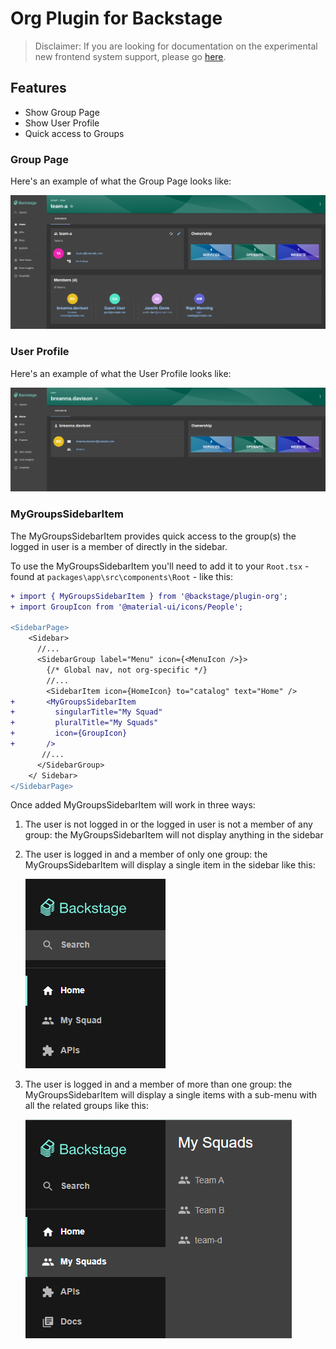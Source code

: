 # Org Plugin for Backstage

> Disclaimer:
> If you are looking for documentation on the experimental new frontend system support, please go [here](./README-alpha.md).

## Features

- Show Group Page
- Show User Profile
- Quick access to Groups

### Group Page

Here's an example of what the Group Page looks like:

![Group Page example](./docs/group-page-example.png)

### User Profile

Here's an example of what the User Profile looks like:

![Group Page example](./docs/user-profile-example.png)

### MyGroupsSidebarItem

The MyGroupsSidebarItem provides quick access to the group(s) the logged in user is a member of directly in the sidebar.

To use the MyGroupsSidebarItem you'll need to add it to your `Root.tsx` - found at `packages\app\src\components\Root` - like this:

```diff
+ import { MyGroupsSidebarItem } from '@backstage/plugin-org';
+ import GroupIcon from '@material-ui/icons/People';

<SidebarPage>
    <Sidebar>
      //...
      <SidebarGroup label="Menu" icon={<MenuIcon />}>
        {/* Global nav, not org-specific */}
        //...
        <SidebarItem icon={HomeIcon} to="catalog" text="Home" />
+       <MyGroupsSidebarItem
+         singularTitle="My Squad"
+         pluralTitle="My Squads"
+         icon={GroupIcon}
+       />
       //...
      </SidebarGroup>
    </ Sidebar>
</SidebarPage>
```

Once added MyGroupsSidebarItem will work in three ways:

1. The user is not logged in or the logged in user is not a member of any group: the MyGroupsSidebarItem will not display anything in the sidebar
2. The user is logged in and a member of only one group: the MyGroupsSidebarItem will display a single item in the sidebar like this:

   ![MyGroupsSidebarItem single example](./docs/mygroupssidebaritem-single.png)

3. The user is logged in and a member of more than one group: the MyGroupsSidebarItem will display a single items with a sub-menu with all the related groups like this:

   ![MyGroupsSidebarItem multiple example](./docs/mygroupssidebaritem-multiple.png)
